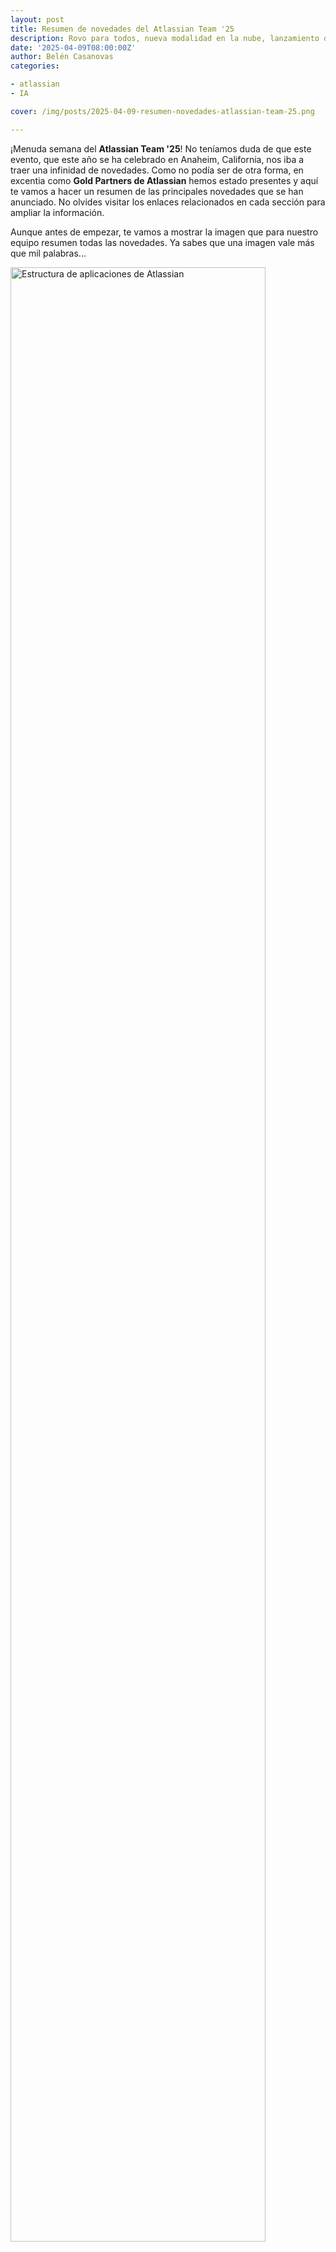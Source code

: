 ```yaml
---
layout: post
title: Resumen de novedades del Atlassian Team '25
description: Rovo para todos, nueva modalidad en la nube, lanzamiento de colecciones... Te resumimos las principales novedades del Team '25.
date: '2025-04-09T08:00:00Z'
author: Belén Casanovas
categories:

- atlassian
- IA

cover: /img/posts/2025-04-09-resumen-novedades-atlassian-team-25.png

---
```


¡Menuda semana del **Atlassian Team '25**! No teníamos duda de que este evento, que este año se ha celebrado en Anaheim, California, nos iba a traer una infinidad de novedades. Como no podía ser de otra forma, en excentia como **Gold Partners de Atlassian** hemos estado presentes y aquí te vamos a hacer un resumen de las principales novedades que se han anunciado. No olvides visitar los enlaces relacionados en cada sección para ampliar la información. 

Aunque antes de empezar, te vamos a mostrar la imagen que para nuestro equipo resumen todas las novedades. Ya sabes que una imagen vale más que mil palabras...

<img width="90%" src="/img/atlassian-products/estructura-apps-atlassian.png" alt="Estructura de aplicaciones de Atlassian">
<br>

Y ahora si... ¡Empezamos a contar las **novedades del Atlassian Team '25**!


<img width="90%" src="/img/eventos/featured-team-25.png" alt="Lanzamientos del Team '25 de Atlassian">
<br>

<h2>Rovo para todos los equipos</h2>

Rovo está disponible para los planes **Premium y Enterprise Cloud** y, en un futuro, para los clientes de **planes Estándar**. Por lo tanto, si eres usuario de Jira, Confluence y Jira Service Management en alguno de estos planes ya no tendrás que pagar un coste extra por utilizar Rovo. 

El objetivo de Atlassian con este cambio es **ayudar a los equipos a que aprovechen** todo el potencial de la IA en su día a día. Así que el principio de esta adaptación pasa por hacer accesible este producto de IA a todo el equipo. 

Además, en el Atlassian Team'25 también se ha anunciado una nueva aplicación relacionada con Rovo. Se llama **Rovo Studio** y permite crear agentes de IA, automatizaciones y otra serie de experiencias utilizando herramientas de desarrollo low-code/no-code. Otro lanzamiento son los Dev Agents que son agentes para generación automática de código a partir de issues (Code Generation), para revisión de pull requests (Code Reviewer), para hacer un plan de trabajo, para solucionar problemas en los pipelines, etc.

📰 Puedes ampliar la información sobre las novedades de Rovo en [este artículo](/rovo-disponible-todos-los-equipos){:target="_blank"}. 

<h2>Teamwork Collection and Strategy Collection</h2>

¡Las colecciones de Atlassian han sido un bombazo! En el evento anunciaron el lanzamiento de dos nuevas colecciones: **Teamwork Collection y Strategy Collection**.

<img width="90%" src="/img/atlassian-products/colecciones-atlassian-team-25.png" alt="Colecciones de Atlassian">
<br>

✅ La **Teamwork Collection** es un conjunto de aplicaciones de Atlassian, **Jira, Confluence, Loom y Agentes de Rovo**, integradas entre sí que permiten **conectar metas, desplegar el conocimiento organizacional** y aprovechar la **IA al máximo**. Esta colección es la base de todas las colecciones que se van a ir lanzando para plasmar la filosofía del **System of Work**. 

📰 En [este artículo](/que-es-teamwork-collection-atlassian){:target="_blank"} ampliamos la información sobre la **Teamwork Collection**. 

✅ La **Strategy Collection** incluye las soluciones de **Focus, Talent y Jira Align** que plasman la información crucial de la empresa para que los líderes de equipo la puedn visualizar en tiempo real. Efectivamente, aquí tenemos un nuevo producto: Talent. 

📰 [Aquí](/que-es-strategy-collection-atlassian){:target="_blank"} encontrarás toda la información sobre la **Strategy Collection** y **Talent**. 

<h2>Aplicaciones de Atlassian</h2>

En este punto tenemos varias novedades. La primera es que Atlassian cambia la terminología con la que se dirige a sus soluciones. Ahora, **los productos pasan a llamarse aplicaciones** con el objetivo de transmitir que las aplicaciones están conectadas entre sí y que los usuarios pueden aprovechar esta conexión para explotar la información de su empresa. Así que acuérdate, Jira es una aplicación, no un producto. 

Otra de las novedades es que Atlassian va a añadir **aplicaciones preinstaladas** en sus aplicaciones (Jira, Confluence, Jira Service Management, etc.). ¿Qué quiere decir esto? Son como las aplicaciones que ya vienen instaladas cuando te compras un smartphone o un ordenador. En este caso, al adquirir una aplicación o una colección, los usuarios podrán trabajar con **Home, Goals, Team, Atlassian Administration, Analystics y Data Lake**. 

📰 En el punto dos de [este artículo](/novedades-atlassian-cloud-platform-team-25){:target="_blank"} encontrarás la definición de estas aplicaciones. 

<h2>Atlassian Isolated Cloud</h2>

Esta es otra de las bombas del Atlassian Team '25. Han anunciado una **nueva modalidad de alojamiento en la nube privada** donde los clientes tendrán un entorno gestionado y alojado en la nube por Atlassian, con almacenamiento, aplicaciones y bases de datos dedicados. Esta nueva opción de contratación está dirigida para aquellas empresas altamente estrictas con los entornos cloud que se ven obligadas a quedarse en una instancia Data Center. Con **Atlassian Isolated Cloud** tendrán una oportunidad para aprovecharse de todos los beneficios y el potencial de la nube de Atlassian.

📰 En [este artículo](/novedades-atlassian-cloud-platform-team-25){:target="_blank"} ampliamos la información sobre **Atlassian Isolated Cloud**. 

<h2>Jira Product Discovery GA</h2>

Atlassian ofrece **Jira Product Discovery** con planes gratuitos y estándar. Ahora, a partir del 30 de abril, contará con un plan Premium diseñado para compañías "Mid Market plus para que puedan escalar la planificación de productos, mejorar la visibilidad en los proyectos y mantener un mejor control a medida que crecen". En definitiva, este plan está diseñado para aquellas compañías que tengan "múltiples equipos de diseño de producto". 

El plan Premium de **Jira Product Discovery** incluye tres características clave: roadmaps, jerarquías y restricciones de vista. Además, también cuenta con funciones de la plataforma Atlassian, que ayudan a las organizaciones de producto a mantenerse alineadas y organizadas.

<h2>Nuevo producto: Customer Service Management </h2>

Nueva aplicacion orientada a gestionar el servicio de atención al cliente. Unifica a los equipos en una única plataforma para brindar un servicio de soporte más rápido. Por supuesto, la IA también está presente aquí y conectará a los usuarios con puntos clave de la IA. Por el momento, está en versión Beta y ya puedes solicitar la prueba en [este enlace](https://www.atlassian.com/software/customer-service-management){:target="_blank"}. 


<h2>Atlassian Command Line Interface (ACLI)</h2>

La **Interfaz de Línea de Comandos de Atlassian** (en adelante ACLI) es una potente herramienta que permite a los administradores y usuarios avanzados **conectarse a Jira Cloud** directamente desde la terminal de su dispositivo y completar tareas mediante comandos y scripts de texto. Esta novedad ya fue anunciada en el **Team '24 de Barcelona**. En la actualidad, ya está incluida en todos los planes de Jira 

<h3>Te lo contamos en videos </h3>

Nuestros compañeros de excentia, **Antonio Calero y Hugo Mora**, grabaron estos resumenes por día para que conozcas las novedades y todo lo que se habló durante la semana del Atlassian Team '25: 

<iframe width="700" height="400" src="https://www.youtube.com/embed/GZM-91Ig7wU?si=3I7V2ioW1ilSj7-4" title="Resumen Atlassian Team25 Dia 0-1" allow="accelerometer; autoplay; clipboard-write; encrypted-media; gyroscope; picture-in-picture; web-share" referrerpolicy="strict-origin-when-cross-origin" allowfullscreen></iframe>

<br><br>
<iframe width="700" height="400" src="https://www.youtube.com/embed/t5ca6ALkVPk?si=ph83OKv8lbBziDSi" title="Resumen Atlassian Team25 Dia 2" allow="accelerometer; autoplay; clipboard-write; encrypted-media; gyroscope; picture-in-picture; web-share" referrerpolicy="strict-origin-when-cross-origin" allowfullscreen></iframe>

<br><br>

¡Esto es todo! Aquí te hemos contado las ideas principales de cada nuevo lanzamiento del Atlassian [Team '25](https://events.atlassian.com/team){:target="_blank"}. No olvides ampliar la información de cada novedad en los artículos que hemos escrito especiales de cada uno. Y si necesitas más información o quieres ver alguno de los productos puedes ponerte en contacto con nuestro equipo a través del siguiente formulario. 

<br><br>

<form action="https://formspree.io/f/xaygrdqg" method="POST">
 <div class="col-md-12 col-sm-12">
   <div class="row control-group">
        <div class="form-group col-xs-12 floating-label-form-group controls">
           <input type="text" name="name" class="form-control" placeholder="Tu nombre" id="name" required data-validation-required-message="Por favor escribe tu nombre.">
            <p class="help-block text-danger"></p>
        </div>
     </div>
<div class="row control-group">
     <div class="form-group col-xs-12 floating-label-form-group controls">
        <input type="email" name="email" class="form-control" placeholder="Correo electrónico" id="email" required data-validation-required-message="Por favor escribe tu dirección de correo.">
           <p class="help-block text-danger"></p>
        </div>
            </div>
            <div>
        <input type="text" name="_gotcha" style="display:none"/>
        </div>
        <div>
                </div>
            <div class="row control-group">
              <div class="form-group-2 col-xs-12 floating-label-form-group controls">
                <textarea name="message" class="form-control" rows="3" placeholder="Tu mensaje" id="message" required
                          data-validation-required-message="Por favor escribe un mensaje."></textarea>
                <p class="help-block text-danger"></p>
              </div>
              <div>
              <input type="hidden" name="_subject" value="Blog Resumen Team' 25"/>
               </div>
            </div>
            <div class="row control-group">
              <div class="form-group col-xs-12 floating-label-form-group controls">
                <p><strong>excentia</strong> se compromete a respetar tu privacidad, y solo usaremos tu información para proporcionar productos, servicios y contenido que pueda ser de interés para tí.</p>
                <input type="checkbox" name="agreement" class="form-check-input" id="agreement" value="accept" required data-validation-required-message="Por favor lee y acepta la política de privacidad y los términos y condiciones">
                <label class="form-check-label" for="agreement">He leído y acepto la <a href="https://www.excentia.es/privacy" target="_blank">política de privacidad</a> y los <a href="https://www.excentia.es/pdf/excentia-terms-and-conditions.pdf" target="_blank">términos y condiciones</a></label>
              </div>
            </div>
            <div id="success"></div>
            <div class="block">
              <button type="submit" class="btn btn-warning btn-xl">Enviar mensaje</button>
            </div>
          </div>
        </form>